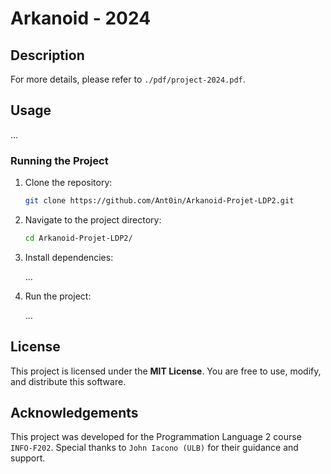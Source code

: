 # Arkanoid - 2024

## Description

For more details, please refer to `./pdf/project-2024.pdf`.


## Usage

...


### Running the Project

1. Clone the repository:

   ```bash
   git clone https://github.com/Ant0in/Arkanoid-Projet-LDP2.git
   ```

2. Navigate to the project directory:

   ```bash
   cd Arkanoid-Projet-LDP2/
   ```

3. Install dependencies:
   
   ...

4. Run the project:

   ...

## License

This project is licensed under the **MIT License**. You are free to use, modify, and distribute this software.

## Acknowledgements

This project was developed for the Programmation Language 2 course `INFO-F202`. Special thanks to `John Iacono (ULB)` for their guidance and support.

